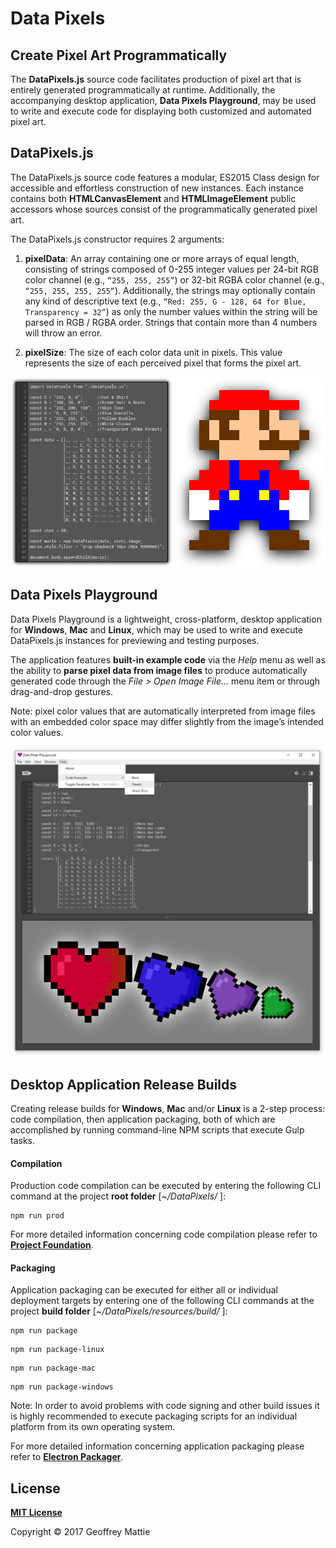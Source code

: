 # **Data Pixels**

## **Create Pixel Art Programmatically**
The **DataPixels.js** source code facilitates production of pixel art that is entirely generated programmatically at runtime.   Additionally, the accompanying desktop application, **Data Pixels Playground**, may be used to write and execute code for displaying both customized and automated pixel art.

## **DataPixels.js** 

The DataPixels.js source code features a modular, ES2015 Class design for accessible and effortless construction of new instances.  Each instance contains both **HTMLCanvasElement** and **HTMLImageElement** public accessors whose sources consist of the programmatically generated pixel art.

The DataPixels.js constructor requires 2 arguments:

1. **pixelData**:  An array containing one or more arrays of equal length, consisting of strings composed of 0-255 integer values per 24-bit RGB color channel (e.g., `“255, 255, 255”`) or 32-bit RGBA color channel (e.g., `“255, 255, 255, 255”`).  Additionally, the strings may optionally contain any kind of descriptive text (e.g., `“Red: 255, G - 128, 64 for Blue, Transparency = 32”`) as only the number values within the string will be parsed in RGB / RGBA order.  Strings that contain more than 4 numbers will throw an error.

2. **pixelSize**:  The size of each color data unit in pixels.  This value represents the size of each perceived pixel that forms the pixel art.

![Code Output](./resources/source/images/readme/CodeMario.png)

## **Data Pixels Playground**
Data Pixels Playground is a lightweight, cross-platform, desktop application for **Windows**, **Mac** and **Linux**, which may be used to write and execute DataPixels.js instances for previewing and testing purposes.

The application features **built-in example code** via the *Help* menu as well as the ability to **parse pixel data from image files** to produce automatically generated code through the *File > Open Image File…* menu item or through drag-and-drop gestures.

Note: pixel color values that are automatically interpreted from image files with an embedded color space may differ slightly from the image’s intended color values.

![Application Screenshot](./resources/source/images/readme/ApplicationScreenshot.png)

## **Desktop Application Release Builds**
Creating release builds for **Windows**, **Mac** and/or **Linux** is a 2-step process: code compilation, then application packaging, both of which are accomplished by running command-line NPM scripts that execute Gulp tasks.

#### **Compilation**

Production code compilation can be executed by entering the following CLI command at the project **root folder** [*~/DataPixels/* ]:

```
npm run prod
```

For more detailed information concerning code compilation please refer to [**Project Foundation**](https://github.com/gmattie/Project-Foundation).

#### **Packaging**

Application packaging can be executed for either all or individual deployment targets by entering one of the following CLI commands at the project **build folder** [*~/DataPixels/resources/build/* ]:

```
npm run package
```

```
npm run package-linux
```

```
npm run package-mac
```

```
npm run package-windows
```

Note: In order to avoid problems with code signing and other build issues it is highly recommended to execute packaging scripts for an individual platform from its own operating system.

For more detailed information concerning application packaging please refer to [**Electron Packager**](https://github.com/electron-userland/electron-packager).

## **License**

[**MIT License**](./resources/build/license)

Copyright © 2017 Geoffrey Mattie